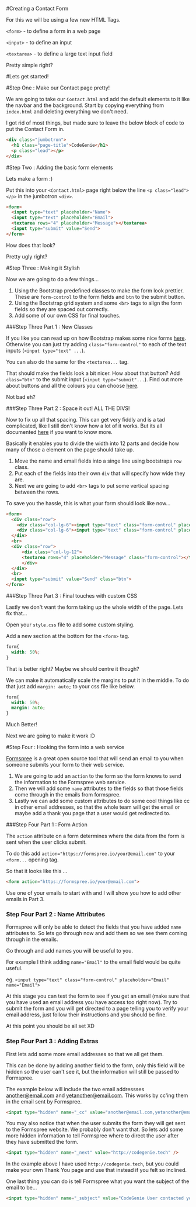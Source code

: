 #Creating a Contact Form

For this we will be using a few new HTML Tags.

`<form>` - to define a form in a web page

`<input>` - to define an input

`<textarea>` - to define a large text input field

Pretty simple right?

#Lets get started!

#Step One : Make our Contact page pretty!

We are going to take our `Contact.html` and add the default elements to it like the navbar and the background. Start by copying everything from `index.html` and deleting everything we don't need.

I got rid of most things, but made sure to leave the below block of code to put the Contact Form in.

``` html
<div class="jumbotron">
  <h1 class="page-title">CodeGenie</h1>
  <p class="lead"></p>
</div>
```

#Step Two : Adding the basic form elements

Lets make a form :)

Put this into your `<Contact.html>` page right below the line `<p class="lead"></p>` in the jumbotron `<div>`.

``` html
<form>
  <input type="text" placeholder="Name">
  <input type="text" placeholder="Email">
  <textarea rows="4" placeholder="Message"></textarea>
  <input type="submit" value="Send">
</form>
```

How does that look?

Pretty ugly right?

#Step Three : Making it Stylish

Now we are going to do a few things...

1. Using the Bootstrap predefined classes to make the form look prettier. These are `form-control` to the form fields and `btn` to the submit button.
2. Using the Bootstrap grid system and some `<br>` tags to align the form fields so they are spaced out correctly.
3. Add some of our own CSS for final touches.

###Step Three Part 1 : New Classes 

If you like you can read up on how Bootstrap makes some nice forms [here](http://getbootstrap.com/css/#forms). Otherwise you can just try adding `class="form-control"` to each of the text inputs (`<input type="text" ...`).

You can also do the same for the `<textarea...` tag.

That should make the fields look a bit nicer. How about that button? Add `class="btn"` to the submit input (`<input type="submit"...`). Find out more about buttons and all the colours you can choose [here](http://getbootstrap.com/css/#buttons-options).

Not bad eh?

###Step Three Part 2 : Space it out! ALL THE DIVS!

Now to fix up all that spacing. This can get very fiddly and is a tad complicated, like I still don't know how a lot of it works. But its all documented [here](http://getbootstrap.com/css/#grid) if you want to know more.

Basically it enables you to divide the width into 12 parts and decide how many of those a element on the page should take up.

1. Move the name and email fields into a singe line using bootstraps `row` class.
2. Put each of the fields into their own `div` that will specify how wide they are.
3. Next we are going to add `<br>` tags to put some vertical spacing between the rows.

To save you the hassle, this is what your form should look like now...

```html
<form>
  <div class="row">
    <div class="col-lg-6"><input type="text" class="form-control" placeholder="Name"></div>
    <div class="col-lg-6"><input type="text" class="form-control" placeholder="Email"></div>
  </div>
  <br>
  <div class="row">
      <div class="col-lg-12">
      <textarea rows="4" placeholder="Message" class="form-control"></textarea>
      </div>
  </div>
  <br>
  <input type="submit" value="Send" class="btn">
</form>
```

###Step Three Part 3 : Final touches with custom CSS

Lastly we don't want the form taking up the whole width of the page. Lets fix that...

Open your `style.css` file to add some custom styling.

Add a new section at the bottom for the `<form>` tag.

```css
form{
  width: 50%;
}
```

That is better right? Maybe we should centre it though?

We can make it automatically scale the margins to put it in the middle. To do that just add `margin: auto;` to your css file like below.

```css
form{
  width: 50%;
  margin: auto;
}
```

Much Better!

Next we are going to make it work :D

#Step Four : Hooking the form into a web service

[Formspree](https://formspree.io/) is a great open source tool that will send an email to you when someone submits your form to their web service.

1. We are going to add an `action` to the form so the form knows to send the information to the Formspree web service.
2. Then we will add some `name` attributes to the fields so that those fields come through in the emails from formspree.
3. Lastly we can add some custom attributes to do some cool things like cc in other email addresses, so that the whole team will get the email or maybe add a thank you page that a user would get redirected to.

###Step Four Part 1 : Form Action

The `action` attribute on a form determines where the data from the form is sent when the user clicks submit.

To do this add `action="https://formspree.io/your@email.com"` to your `<form...` opening tag.

So that it looks like this ...

```html
<form action="https://formspree.io/your@email.com">
```

Use one of your emails to start with and I will show you how to add other emails in Part 3.

### Step Four Part 2 : Name Attributes

Formspree will only be able to detect the fields that you have added `name` attributes to. So lets go through now and add them so we see them coming through in the emails.

Go through and add names you will be useful to you.

For example I think adding `name="Email"` to the email field would be quite useful.

eg. `<input type="text" class="form-control" placeholder="Email" name="Email">`

At this stage you can test the form to see if you get an email (make sure that you have used an email address you have access too right now). Try to submit the form and you will get directed to a page telling you to verify your email address, just follow their instructions and you should be fine.

At this point you should be all set XD

### Step Four Part 3 : Adding Extras

First lets add some more email addresses so that we all get them.

This can be done by adding another field to the form, only this field will be hidden so the user can't see it, but the information will still be passed to Formspree.

The example below will include the two email addressses another@email.com and yetanother@email.com. This works by cc'ing them in the email sent by Formspree.

```html
<input type="hidden" name="_cc" value="another@email.com,yetanother@email.com" />
```

You may also notice that when the user submits the form they will get sent to the Formspree website. We probably don't want that. So lets add some more hidden information to tell Formspree where to direct the user after they have submitted the form.

```html
<input type="hidden" name="_next" value="http://codegenie.tech" />
```

In the example above I have used `http://codegenie.tech`, but you could make your own Thank You page and use that instead if you felt so inclined.

One last thing you can do is tell Formspree what you want the subject of the email to be...

```html
<input type="hidden" name="_subject" value="CodeGenie User contacted you!" />
```
